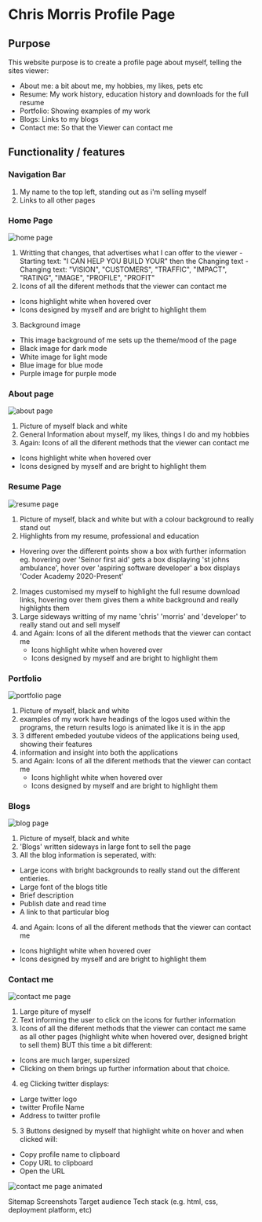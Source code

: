 # Chris Morris Profile Page

## Purpose
This website purpose is to create a profile page about myself, telling the sites viewer:
- About me: a bit about me, my hobbies, my likes, pets etc
- Resume: My work history, education history and downloads for the full resume
- Portfolio: Showing examples of my work
- Blogs: Links to my blogs
- Contact me: So that the Viewer can contact me

## Functionality / features
### Navigation Bar

1. My name to the top left, standing out as i'm selling myself
2. Links to all other pages

### Home Page
![home page](home_m.png)

1. Writting that changes, that advertises what I can offer to the viewer
-Starting text: "I CAN HELP YOU BUILD YOUR" then the Changing text
-Changing text: "VISION", "CUSTOMERS", "TRAFFIC", "IMPACT", "RATING", "IMAGE", "PROFILE", "PROFIT"
2. Icons of all the diferent methods that the viewer can contact me
- Icons highlight white when hovered over
- Icons designed by myself and are bright to highlight them
3. Background image
- This image background of me sets up the theme/mood of the page
- Black image for dark mode
- White image for light mode
- Blue image for blue mode
- Purple image for purple mode

### About page
![about page](about_m.png)

1. Picture of myself black and white
2. General Information about myself, my likes, things I do and my hobbies 
3. Again: Icons of all the diferent methods that the viewer can contact me
- Icons highlight white when hovered over
- Icons designed by myself and are bright to highlight them

### Resume Page
![resume page](resume_m.png)
1. Picture of myself, black and white but with a colour background to really stand out
2. Highlights from my resume, professional and education
- Hovering over the different points show a box with further information eg. hovering over 'Seinor first aid' gets a box displaying 'st johns ambulance', hover over 'aspiring software developer' a box displays 'Coder Academy 2020-Present'
2. Images customised my myself to highlight the full resume download links, hovering over them gives them a white background and really highlights them
3. Large sideways writting of my name 'chris' 'morris' and 'developer' to really stand out and sell myself
4. and Again: Icons of all the diferent methods that the viewer can contact me
      - Icons highlight white when hovered over
      - Icons designed by myself and are bright to highlight them

### Portfolio
![portfolio page](portfolio_m.png)
1. Picture of myself, black and white
2. examples of my work have headings of the logos used within the programs, the return results logo is animated like it is in the app
3. 3 different embeded youtube videos of the applications being used, showing their features
4. information and insight into both the applications
5. and Again: Icons of all the diferent methods that the viewer can contact me
      - Icons highlight white when hovered over
      - Icons designed by myself and are bright to highlight them

### Blogs
![blog page](blog_m.png)
1. Picture of myself, black and white
2. 'Blogs' written sideways in large font to sell the page
3. All the blog information is seperated, with:
- Large icons with bright backgrounds to really stand out the different entieries.
- Large font of the blogs title
- Brief description
- Publish date and read time
- A link to that particular blog
4. and Again: Icons of all the diferent methods that the viewer can contact me
- Icons highlight white when hovered over
- Icons designed by myself and are bright to highlight them

### Contact me
![contact me page](contact_m.png)
1. Large piture of myself
2. Text informing the user to click on the icons for further information
3. Icons of all the diferent methods that the viewer can contact me same as all other pages (highlight white when hovered over, designed bright to sell them) BUT this time a bit different:
- Icons are much larger, supersized
- Clicking on them brings up further information about that choice.
4. eg Clicking twitter displays:
- Large twitter logo
- twitter Profile Name
- Address to twitter profile
5. 3 Buttons designed by myself that highlight white on hover and when clicked will:
- Copy profile name to clipboard
- Copy URL to clipboard
- Open the URL

![contact me page animated](contact.gif)


Sitemap
Screenshots
Target audience
Tech stack (e.g. html, css, deployment platform, etc)

